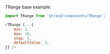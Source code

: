 TRange base example:

```js
import TRange from '$trood/components/TRange';

<TRange {...{
    min: 1,
    max: 10,
    step: 1,
    defaultValue: 3,
}} />
```
